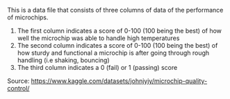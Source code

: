 This is a data file that consists of three columns of data of the performance of microchips.
1.  The first column indicates a score of 0-100 (100 being the best) of how well the microchip was able to handle high temperatures
2.  The second column indicates a score of 0-100 (100 being the best) of how sturdy and functional a microchip is after going through rough handling (i.e shaking, bouncing)
3.  The third column indicates a 0 (fail) or 1 (passing) score

Source: https://www.kaggle.com/datasets/johnjyjy/microchip-quality-control/